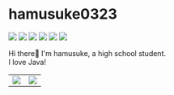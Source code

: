 # hamusuke0323

![](https://img.shields.io/badge/age-17-orange) ![](https://img.shields.io/badge/Birthday-2005%2F03%2F23-red) ![](https://img.shields.io/badge/Java-%E2%9D%A4-red) ![](https://img.shields.io/github/followers/hamusuke0323?label=Followers&style=social) ![](https://img.shields.io/twitter/follow/tw_hamusuke?label=Followers&style=social) ![](https://komarev.com/ghpvc/?username=hamusuke0323&style=flat-square)

Hi there👋 I'm hamusuke, a high school student.
<br>
I love Java!

<table>
  <tr>
    <td>
      <img src="https://github-readme-stats.vercel.app/api?username=hamusuke0323&count_private=true&show_icons=true&text_color=9989f2&bg_color=00000000&hide_border=true"/>
    </td>
    <td>
      <img src="https://github-readme-stats.vercel.app/api/top-langs/?username=hamusuke0323&text_color=9989f2&bg_color=00000000&hide_border=true"/>
    </td>
  </tr>
</table>

